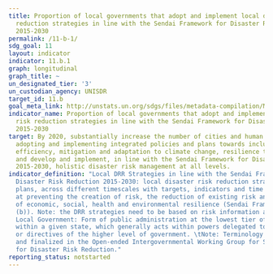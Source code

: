 ```yaml
---
title: Proportion of local governments that adopt and implement local disaster risk
  reduction strategies in line with the Sendai Framework for Disaster Risk Reduction
  2015-2030
permalink: /11-b-1/
sdg_goal: 11
layout: indicator
indicator: 11.b.1
graph: longitudinal
graph_title: ~
un_designated_tier: '3'
un_custodian_agency: UNISDR
target_id: 11.b
goal_meta_link: http://unstats.un.org/sdgs/files/metadata-compilation/Metadata-Goal-11.pdf
indicator_name: Proportion of local governments that adopt and implement local disaster
  risk reduction strategies in line with the Sendai Framework for Disaster Risk Reduction
  2015-2030
target: By 2020, substantially increase the number of cities and human settlements
  adopting and implementing integrated policies and plans towards inclusion, resource
  efficiency, mitigation and adaptation to climate change, resilience to disasters,
  and develop and implement, in line with the Sendai Framework for Disaster Risk Reduction
  2015-2030, holistic disaster risk management at all levels.
indicator_definition: "Local DRR Strategies in line with the Sendai Framework for
  Disaster Risk Reduction 2015-2030: local disaster risk reduction strategies and
  plans, across different timescales with targets, indicators and time frames, aimed
  at preventing the creation of risk, the reduction of existing risk and the strengthening
  of economic, social, health and environmental resilience (Sendai Framework, para27
  (b)). Note: the DRR strategies need to be based on risk information and assessments.
  Local Government: Form of public administration at the lowest tier of administration
  within a given state, which generally acts within powers delegated to them by legislation
  or directives of the higher level of government. \tNote: Terminology will be discussed
  and finalized in the Open-ended Intergovernmental Working Group for Sendai Framework
  for Disaster Risk Reduction."
reporting_status: notstarted
---
```

